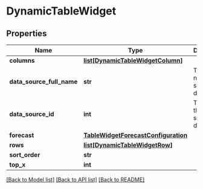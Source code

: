 # DynamicTableWidget

## Properties
Name | Type | Description | Notes
------------ | ------------- | ------------- | -------------
**columns** | [**list[DynamicTableWidgetColumn]**](DynamicTableWidgetColumn.md) |  | 
**data_source_full_name** | **str** | The full name of the selected datasource | [optional] 
**data_source_id** | **int** | The id of the selected datasource | 
**forecast** | [**TableWidgetForecastConfiguration**](TableWidgetForecastConfiguration.md) |  | [optional] 
**rows** | [**list[DynamicTableWidgetRow]**](DynamicTableWidgetRow.md) |  | 
**sort_order** | **str** |  | [optional] 
**top_x** | **int** |  | [optional] 

[[Back to Model list]](../README.md#documentation-for-models) [[Back to API list]](../README.md#documentation-for-api-endpoints) [[Back to README]](../README.md)


